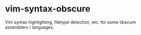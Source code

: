 vim-syntax-obscure
==================

Vim syntax highlighting, filetype detection, etc. for some obscure assemblers / languages.
